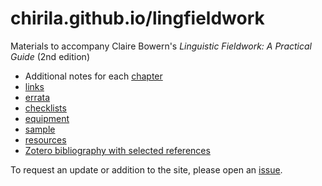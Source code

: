 # chirila.github.io/lingfieldwork

Materials to accompany Claire Bowern's _Linguistic Fieldwork: A Practical Guide_ (2nd edition)

* Additional notes for each [chapter](chapters.md)
* [links](links.md)
* [errata](errata.md)
* [checklists](checklists.md)
* [equipment](eqipment.md)
* [sample](sample.md)
* [resources](resources.md)
* [Zotero bibliography with selected references](https://www.zotero.org/groups/4549903/lingfieldwork/library)


To request an update or addition to the site, please open an [issue](https://github.com/chirila/lingfieldwork/issues).
